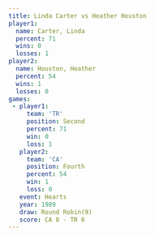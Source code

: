 ```yaml
---
title: Linda Carter vs Heather Houston
player1:                
  name: Carter, Linda   
  percent: 71           
  wins: 0               
  losses: 1             
player2:                
  name: Houston, Heather
  percent: 54           
  wins: 1               
  losses: 0             
games:
 - player1:          
     team: 'TR'      
     position: Second
     percent: 71     
     win: 0          
     loss: 1         
   player2:          
     team: 'CA'      
     position: Fourth
     percent: 54     
     win: 1          
     loss: 0         
   event: Hearts       
   year: 1989          
   draw: Round Robin(9)
   score: CA 8 - TR 6  
---
```

